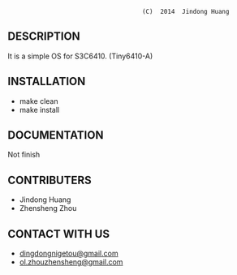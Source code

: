                                          (C)  2014  Jindong Huang

## DESCRIPTION
  It is a simple OS for S3C6410. (Tiny6410-A)

## INSTALLATION
  * make clean
  * make install

## DOCUMENTATION
  Not finish

## CONTRIBUTERS
  * Jindong Huang
  * Zhensheng Zhou

## CONTACT WITH US
  * dingdongnigetou@gmail.com
  * ol.zhouzhensheng@gmail.com
  
